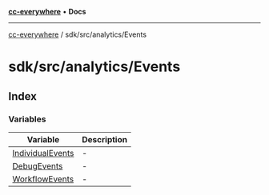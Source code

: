 [**cc-everywhere**](../../../../index.md) • **Docs**

***

[cc-everywhere](../../../../index.md) / sdk/src/analytics/Events

# sdk/src/analytics/Events

## Index

### Variables

| Variable | Description |
| ------ | ------ |
| [IndividualEvents](variables/IndividualEvents.md) | - |
| [DebugEvents](variables/DebugEvents.md) | - |
| [WorkflowEvents](variables/WorkflowEvents.md) | - |
